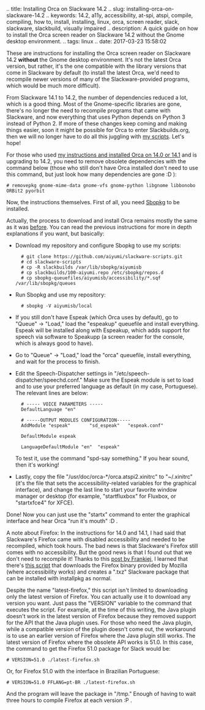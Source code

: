 .. title: Installing Orca on Slackware 14.2
.. slug: installing-orca-on-slackware-14.2
.. keywords: 14.2, a11y, accessibility, at-spi, atspi, compile, compiling, how to, install, installing, linux, orca, screen reader, slack, slackware, slackbuild, visually impaired
.. description: A quick guide on how to install the Orca screen reader on Slackware 14.2 without the Gnome desktop environment.
.. tags: linux
.. date: 2017-03-23 15:58:02

These are instructions for installing the Orca screen reader on Slackware 14.2 **without** the Gnome desktop environment. It's not the latest Orca version, but rather, it's the one compatible with the library versions that come in Slackware by default (to install the latest Orca, we'd need to recompile newer versions of many of the Slackware-provided programs, which would be much more difficult).

From Slackware 14.1 to 14.2, the number of dependencies reduced a lot, which is a good thing. Most of the Gnome-specific libraries are gone, there's no longer the need to recompile programs that came with Slackware, and now everything that uses Python depends on Python 3 instead of Python 2. If more of these changes keep coming and making things easier, soon it might be possible for Orca to enter Slackbuilds.org, then we will no longer have to do all this juggling with [my scripts][slackscripts]. Let's hope!

For those who used [my instructions and installed Orca on 14.0 or 14.1][orca-14.0] and is upgrading to 14.2, you need to remove obsolete dependencies with the command below (those who still don't have Orca installed don't need to use this command, but just look how many dependencies are gone :D ):

    # removepkg gnome-mime-data gnome-vfs gnome-python libgnome libbonobo ORBit2 pyorbit

Now, the instructions themselves. First of all, you need [Sbopkg][sbopkghp] to be installed.

Actually, the process to download and install Orca remains mostly the same as it was [before][orca-14.0]. You can read the previous instructions for more in depth explanations if you want, but basically:

* Download my repository and configure Sbopkg to use my scripts:

        # git clone https://github.com/aiyumi/slackware-scripts.git
        # cd slackware-scripts
        # cp -R slackbuilds /var/lib/sbopkg/aiyumisb
        # cp slackbuilds/100-aiyumi.repo /etc/sbopkg/repos.d
        # cp sbopkg-queuefiles/aiyumisb/accessibility/*.sqf /var/lib/sbopkg/queues

* Run Sbopkg and use my repository:

        # sbopkg -V aiyumisb/local

* If you still don't have Espeak (which Orca uses by default), go to "Queue" -> "Load," load the "espeakup" queuefile and install everything. Espeak will be installed along with Espeakup, which adds support for speech via software to Speakupp (a screen reader for the console, which is always good to have).

* Go to "Queue" -> "Load," load the "orca" queuefile, install everything, and wait for the process to finish.

* Edit the Speech-Dispatcher settings in "/etc/speech-dispatcher/speechd.conf." Make sure the Espeak module is set to load and to use your preferred language as default (in my case, Portuguese). The relevant lines are below:

        # ----- VOICE PARAMETERS -----
        DefaultLanguage "en"

        # -----OUTPUT MODULES CONFIGURATION-----
        AddModule "espeak"       "sd_espeak"   "espeak.conf"

        DefaultModule espeak

        LanguageDefaultModule "en"  "espeak"

    To test it, use the command "spd-say something." If you hear sound, then it's working!

* Lastly, copy the file "/usr/doc/orca-*/orca.atspi2.xinitrc" to "~/.xinitrc" (it's the file that sets the accessibility-related variables for the graphical interface), and change the last line to start your favorite window manager or desktop (for example, "startfluxbox" for Fluxbox, or "startxfce4" for XFCE).

Done! Now you can just use the "startx" command to enter the graphical interface and hear Orca "run it's mouth" :D .

A note about Firefox: In the instructions for 14.0 and 14.1, I had said that Slackware's Firefox came with disabled accessibility and needed to be recompiled, which took hours. The bad news is that Slackware's Firefox still comes with no accessibility. But the good news is that I found out that we don't need to recompile it! Thanks to this [post by Frankiej][frankiejpost], I learned that there's [this script][latestff] that downloads the Firefox binary provided by Mozilla (where accessibility works) and creates a ".txz" Slackware package that can be installed with installpkg as normal.

Despite the name "latest-firefox," this script isn't limited to downloading only the latest version of Firefox. You can actually use it to download any version you want. Just pass the "VERSION" variable to the command that executes the script. For example, at the time of this writing, the Java plugin doesn't work in the latest version of Firefox because they removed support for the API that the Java plugin uses. For those who need the Java plugin, while a compatible version of the plugin doesn't come out, the workaround is to use an earlier version of Firefox where the Java plugin still works. The latest version of Firefox where the obsolete API works is 51.0. In this case, the command to get the Firefox 51.0 package for Slack would be:

    # VERSION=51.0 ./latest-firefox.sh

Or, for Firefox 51.0 with the interface in Brazilian Portuguese:

    # VERSION=51.0 FFLANG=pt-BR ./latest-firefox.sh

And the program will leave the package in "/tmp." Enough of having to wait three hours to compile Firefox at each version :P .


[slackscripts]: https://github.com/aiyumi/slackware-scripts
[sbopkghp]: http://sbopkg.org/
[orca-14.0]: /en/blog/installing-orca-on-slackware-14-0
[frankiejpost]: http://whatthefrankiej.blogspot.com/2014/12/gnome-orca-on-slackware-141.html
[latestff]: https://gist.github.com/ruario/9672798
